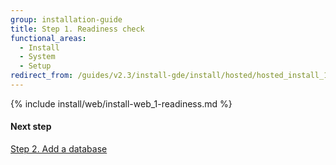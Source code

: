 ```yaml
---
group: installation-guide
title: Step 1. Readiness check
functional_areas:
  - Install
  - System
  - Setup
redirect_from: /guides/v2.3/install-gde/install/hosted/hosted_install_1_readiness.html
---
```


{% include install/web/install-web_1-readiness.md %}

#### Next step

[Step 2. Add a database]({{page.baseurl}}/combine)

